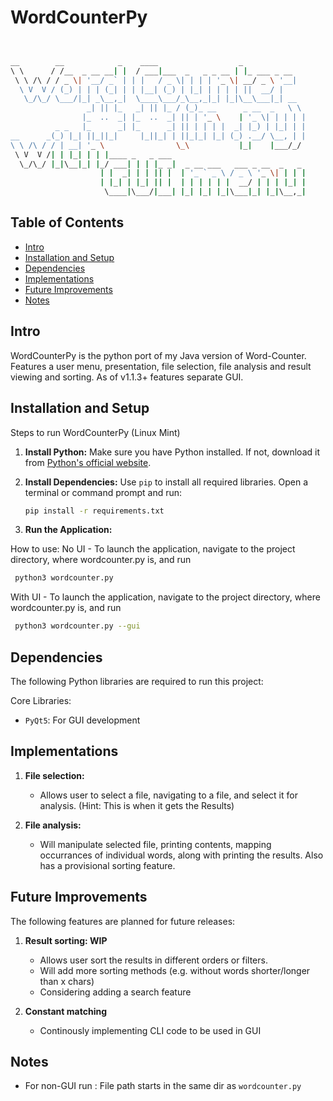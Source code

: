 # WordCounterPy
```bash


__        __            _    ____                  _              
\ \      / /__  _ __ __| |  / ___|___  _   _ _ __ | |_ ___ _ __   
 \ \ /\ / / _ \| '__/ _` | | |   / _ \| | | | '_ \| __/ _ \ '__|  
  \ V  V / (_) | | | (_| | | |__| (_) | |_| | | | | ||  __/ |     
   \_/\_/ \___/|_| _\__,_|  \____\___/_\__,_|_| |_|\__\___|_| __  
                 _| || |_   _| || |_ / (_)_ __      _ __  _   \ \ 
                |_  ..  _| |_  ..  _| || | '_ \    | '_ \| | | | |
          _ _   |_      _| |_      _| || | | | |  _| |_) | |_| | |
__      _(_) |_| ||_||_|     |_||_| | ||_|_| |_| (_) .__/ \__, | |
\ \ /\ / / | __| '_ \                \_\           |_|    |___/_/ 
 \ V  V /| | |_| | | |____ _   _ ___                              
  \_/\_/ |_|\__|_| |_/ ___| | | |_ _|  _ __ ___   ___ _ __  _   _ 
                    | |  _| | | || |  | '_ ` _ \ / _ \ '_ \| | | |
                    | |_| | |_| || |  | | | | | |  __/ | | | |_| |
                     \____|\___/|___| |_| |_| |_|\___|_| |_|\__,_|


  ```

## Table of Contents
- [Intro](#introduction)
- [Installation and Setup](#installation-and-setup)
- [Dependencies](#dependencies)
- [Implementations](#implementations)
- [Future Improvements](#future-improvements)
- [Notes](#notes)

## Intro

WordCounterPy is the python port of my Java version of Word-Counter. Features a user menu, presentation, file selection, file analysis and result viewing and sorting. As of v1.1.3+ features separate GUI.

## Installation and Setup

Steps to run WordCounterPy (Linux Mint)

1. **Install Python:**
   Make sure you have Python installed. If not, download it from [Python's official website](https://www.python.org/downloads/).

2. **Install Dependencies:**
   Use `pip` to install all required libraries. Open a terminal or command prompt and run:
   ```bash
   pip install -r requirements.txt
   ```
3. **Run the Application:**

How to use:
   No UI - To launch the application, navigate to the project directory, where wordcounter.py is, and run 
   ```bash
    python3 wordcounter.py
   ```
   With UI - To launch the application, navigate to the project directory, where wordcounter.py is, and run 
   ```bash
    python3 wordcounter.py --gui
   ```

## Dependencies
The following Python libraries are required to run this project:

Core Libraries:

- `PyQt5`: For GUI development

## Implementations
1. **File selection:**
    - Allows user to select a file, navigating to a file, and select it for analysis. (Hint:
        This is when it gets the Results)

2. **File analysis:**
    - Will manipulate selected file, printing contents, mapping occurrances of individual 
        words, along with printing the results. Also has a provisional sorting feature.

## Future Improvements
The following features are planned for future releases:


1. **Result sorting: WIP**
    - Allows user sort the results in different orders or filters. 
    - Will add more sorting methods (e.g. without words shorter/longer than x chars)
    - Considering adding a search feature

2. **Constant matching**
    - Continously implementing CLI code to be used in GUI

## Notes
- For non-GUI run : File path starts in the same dir as `wordcounter.py`
